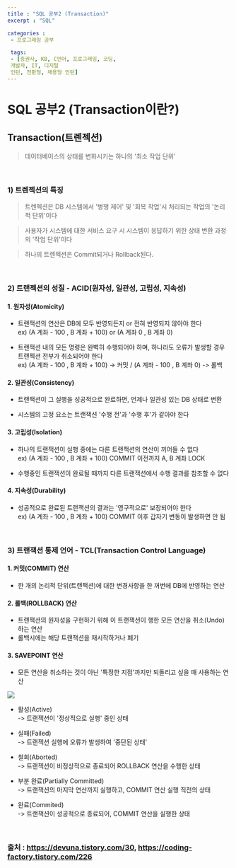 ```yaml
---
title : "SQL 공부2 (Transaction)"
excerpt : "SQL"

categories :
 - 프로그래밍 공부

 tags:
 - [증권사, KB, C언어, 프로그래밍, 코딩,
 개발자, IT, 디지털
 인턴, 전환형, 채용형 인턴]
---
```


SQL 공부2 (Transaction이란?)
===========================================

## Transaction(트렌젝션)  
> 데이터베이스의 상태를 변화시키는 하나의 '최소 작업 단위'    

<br/>

### 1) 트렌젝션의 특징  
> 트렌젝션은 DB 시스템에서 '병행 제어' 및 '회복 작업'시 처리되는 작업의 '논리적 단위'이다   

> 사용자가 시스템에 대한 서비스 요구 시 시스템이 응답하기 위한 상태 변환 과정의 '작업 단위'이다   

> 하나의 트렌젝션은 Commit되거나 Rollback된다. 

<br/>

### 2) 트랜젝션의 성질 - ACID(원자성, 일관성, 고립성, 지속성)
#### 1. 원자성(Atomicity)     
- 트랜잭션의 연산은 DB에 모두 반영되든지 or 전혀 반영되지 않아야 한다       
ex) (A 계좌 - 100 , B 계좌 + 100) or (A 계좌 0 , B 계좌 0)   
 
- 트랜잭션 내의 모든 명령은 완벽히 수행되어야 하며, 하나라도 오류가 발생할 경우 트랜젝션 전부가 취소되어야 한다     
ex) (A 계좌 - 100 , B 계좌 + 100) -> 커밋 / (A 계좌 - 100 , B 계좌 0) -> 롤백    

#### 2. 일관성(Consistency)   
- 트랜잭션이 그 실행을 성공적으로 완료하면, 언제나 일관성 있는 DB 상태로 변환   

- 시스템의 고정 요소는 트랜잭션 '수행 전'과 '수행 후'가 같아야 한다   

#### 3. 고립성(Isolation)     
- 하나의 트랜잭션이 실행 중에는 다른 트랜잭션의 연산이 끼어들 수 없다  
ex) (A 계좌 - 100 , B 계좌 + 100) COMMIT 이전까지 A, B 계좌 LOCK  

- 수행중인 트랜잭션이 완료될 때까지 다른 트랜잭션에서 수행 결과를 참조할 수 없다   

#### 4. 지속성(Durability)   
- 성공적으로 완료된 트랜잭션의 결과는 '영구적으로' 보장되어야 한다  
ex) (A 계좌 - 100 , B 계좌 + 100) COMMIT 이후 갑자기 변동이 발생하면 안 됨  

<br/>

### 3) 트랜잭션 통제 언어 - TCL(Transaction Control Language)   
#### 1. 커밋(COMMIT) 연산  
- 한 개의 논리적 단위(트랜잭션)에 대한 변경사항을 한 꺼번에 DB에 반영하는 연산  

#### 2. 롤백(ROLLBACK) 연산   
- 트랜잭션의 원자성을 구현하기 위해 이 트랜잭션이 행한 모든 연산을 취소(Undo)하는 연산  
- 롤백시에는 해당 트랜잭션을 재시작하거나 폐기   

#### 3. SAVEPOINT 연산  
- 모든 연산을 취소하는 것이 아닌 '특정한 지점'까지만 되돌리고 싶을 때 사용하는 연산  

<img src = "https://k.kakaocdn.net/dn/PDxus/btqB2uxivzk/ERRntkdAzfbibpUlXmtohK/img.png">

* 활성(Active)  
-> 트랜젝션이 '정상적으로 실행' 중인 상태    

* 실패(Failed)  
-> 트랜젝션 실행에 오류가 발생하여 '중단된 상태'   

* 철회(Aborted)  
-> 트랜젝션이 비정상적으로 종료되어 ROLLBACK 연산을 수행한 상태  

* 부분 완료(Partially Committed)   
-> 트랜잭션의 마지막 연산까지 실행하고, COMMIT 연산 실행 직전의 상태  

* 완료(Commited)  
-> 트랜잭션이 성공적으로 종료되어, COMMIT 연산을 실행한 상태  



<br/>

### 출처 : https://devuna.tistory.com/30, https://coding-factory.tistory.com/226  

